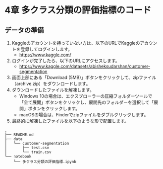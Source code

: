 # 4章 多クラス分類の評価指標のコード
## データの準備

1. Kaggleのアカウントを持っていない方は、以下のURLでKaggleのアカウントを登録してログインします。
   - https://www.kaggle.com/
2. ログインが完了したら、以下のURLにアクセスします。
   - https://www.kaggle.com/datasets/abisheksudarshan/customer-segmentation
3. 画面上部にある「Download (5MB)」ボタンをクリックして、zipファイル（archive.zip）をダウンロードします。
4. ダウンロードしたファイルを解凍します。
   - Windows 10の場合は、エクスプローラーの圧縮フォルダーツールで「全て展開」ボタンをクリックし、展開先のフォルダーを選択して「展開」ボタンをクリックします。
   - macOSの場合は、Finderでzipファイルをダブルクリックします。
5. 最終的に解凍したファイルを以下のような形で配置します。

```
.
├── README.md
├── data
│   └── customer-segmentation
│       ├── test.csv
│       └── train.csv
└── notebook
    └── 多クラス分類の評価指標.ipynb
```
